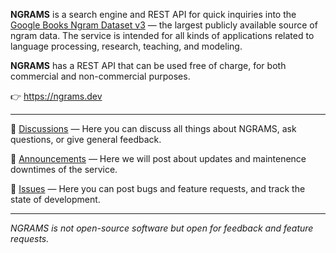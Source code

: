 **NGRAMS** is a search engine and REST API for quick inquiries into the [Google Books Ngram Dataset v3](https://storage.googleapis.com/books/ngrams/books/datasetsv3.html) — the largest publicly available source of ngram data. The service is intended for all kinds of applications related to language processing, research, teaching, and modeling.

**NGRAMS** has a REST API that can be used free of charge, for both commercial and non-commercial purposes.

:point_right: https://ngrams.dev

---

:speech_balloon: [Discussions](https://github.com/orgs/ngrams-dev/discussions) — Here you can discuss all things about NGRAMS, ask questions, or give general feedback.

:bell: [Announcements](https://github.com/orgs/ngrams-dev/discussions/categories/announcements) — Here we will post about updates and maintenence downtimes of the service.

:dart: [Issues](https://github.com/ngrams-dev/general/issues) — Here you can post bugs and feature requests, and track the state of development.

---

_NGRAMS is not open-source software but open for feedback and feature requests._

